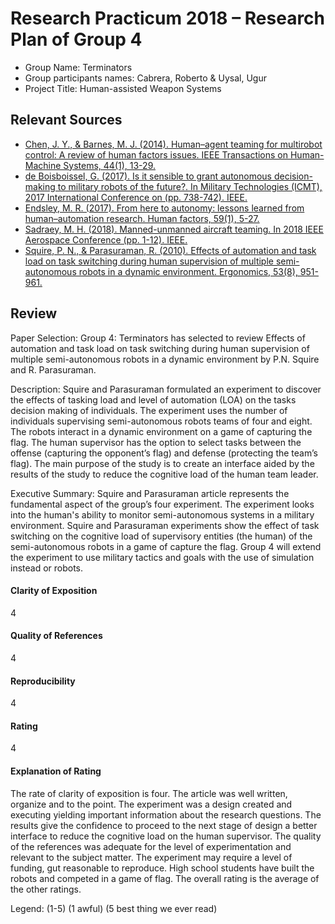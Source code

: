 # Research Practicum 2018 – Research Plan of Group 4

* Group Name: Terminators
* Group participants names: Cabrera, Roberto & Uysal, Ugur
* Project Title: Human-assisted Weapon Systems

## Relevant Sources

* [Chen, J. Y., & Barnes, M. J. (2014). Human–agent teaming for multirobot control: A review of human factors issues. IEEE Transactions on Human-Machine Systems, 44(1), 13-29.](https://ieeexplore.ieee.org/document/6697830/)
* [de Boisboissel, G. (2017). Is it sensible to grant autonomous decision-making to military robots of the future?. In Military Technologies (ICMT), 2017 International Conference on (pp. 738-742). IEEE.](https://ieeexplore.ieee.org/document/7988854/)
* [Endsley, M. R. (2017). From here to autonomy: lessons learned from human–automation research. Human factors, 59(1), 5-27.](http://journals.sagepub.com/doi/10.1177/0018720816681350)
* [Sadraey, M. H. (2018). Manned-unmanned aircraft teaming. In 2018 IEEE Aerospace Conference (pp. 1-12). IEEE.](https://ieeexplore.ieee.org/document/8396747/)
* [Squire, P. N., & Parasuraman, R. (2010). Effects of automation and task load on task switching during human supervision of multiple semi-autonomous robots in a dynamic environment. Ergonomics, 53(8), 951-961.](https://www.tandfonline.com/doi/full/10.1080/00140139.2010.489969)

## Review

Paper Selection: 
Group 4: Terminators has selected to review Effects of automation and task load on task switching during human supervision of multiple semi-autonomous robots in a dynamic environment by P.N. Squire and R. Parasuraman.

Description: 
Squire and Parasuraman formulated an experiment to discover the effects of tasking load and level of automation (LOA) on the tasks decision making of individuals. The experiment uses the number of individuals supervising semi-autonomous robots teams of four and eight. The robots interact in a dynamic environment on a game of capturing the flag.  The human supervisor has the option to select tasks between the offense (capturing the opponent’s flag) and defense (protecting the team’s flag). The main purpose of the study is to create an interface aided by the results of the study to reduce the cognitive load of the human team leader.

Executive Summary:
Squire and Parasuraman article represents the fundamental aspect of the group’s four experiment. The experiment looks into the human's ability to monitor semi-autonomous systems in a military environment. Squire and Parasuraman experiments show the effect of task switching on the cognitive load of supervisory entities (the human) of the semi-autonomous robots in a game of capture the flag. Group 4 will extend the experiment to use military tactics and goals with the use of simulation instead or robots.

#### Clarity of Exposition
4
#### Quality of References
4
#### Reproducibility
4
#### Rating
4

#### Explanation of Rating
The rate of clarity of exposition is four. The article was well written, organize and to the point. The experiment was a design created and executing yielding important information about the research questions. The results give the confidence to proceed to the next stage of design a better interface to reduce the cognitive load on the human supervisor. The quality of the references was adequate for the level of experimentation and relevant to the subject matter. The experiment may require a level of funding, gut reasonable to reproduce. High school students have built the robots and competed in a game of flag. The overall rating is the average of the other ratings.

Legend:
(1-5)
(1 awful)
(5 best thing we ever read)
